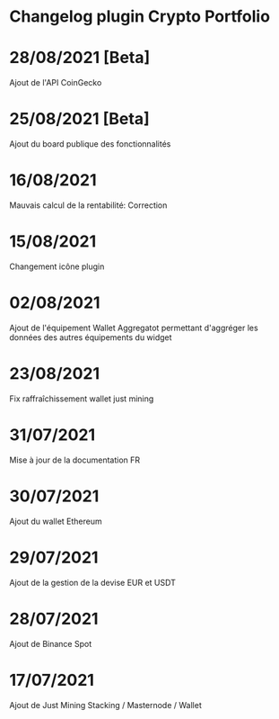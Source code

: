 # Changelog plugin Crypto Portfolio

# 28/08/2021 [Beta]
Ajout de l'API CoinGecko

# 25/08/2021 [Beta]
Ajout du board publique des fonctionnalités

# 16/08/2021
Mauvais calcul de la rentabilité: Correction

# 15/08/2021
Changement icône plugin

# 02/08/2021
Ajout de l'équipement Wallet Aggregatot permettant d'aggréger les données des autres équipements du widget

# 23/08/2021
Fix raffraîchissement wallet just mining

# 31/07/2021
Mise à jour de la documentation FR

# 30/07/2021
Ajout du wallet Ethereum

# 29/07/2021
Ajout de la gestion de la devise EUR et USDT

# 28/07/2021
Ajout de Binance Spot

# 17/07/2021
Ajout de Just Mining Stacking / Masternode / Wallet

